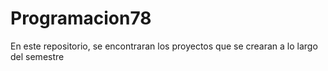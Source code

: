 # Programacion78

En este repositorio, se encontraran los proyectos que se crearan a lo largo del semestre

